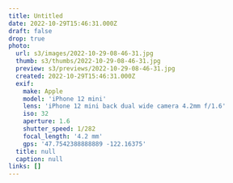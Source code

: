 ```yaml
---
title: Untitled
date: 2022-10-29T15:46:31.000Z
draft: false
drop: true
photo:
  url: s3/images/2022-10-29-08-46-31.jpg
  thumb: s3/thumbs/2022-10-29-08-46-31.jpg
  preview: s3/previews/2022-10-29-08-46-31.jpg
  created: 2022-10-29T15:46:31.000Z
  exif:
    make: Apple
    model: 'iPhone 12 mini'
    lens: 'iPhone 12 mini back dual wide camera 4.2mm f/1.6'
    iso: 32
    aperture: 1.6
    shutter_speed: 1/282
    focal_length: '4.2 mm'
    gps: '47.7542388888889 -122.16375'
  title: null
  caption: null
links: []
---
```

